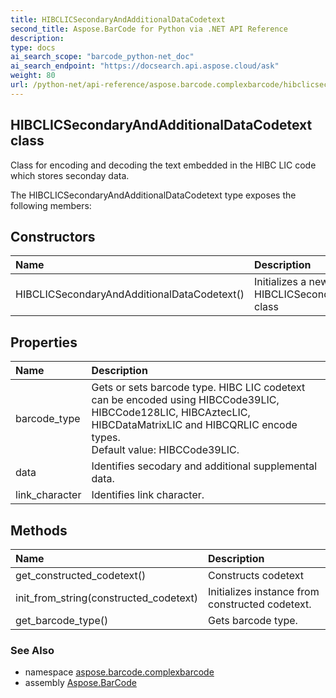 ```yaml
---
title: HIBCLICSecondaryAndAdditionalDataCodetext
second_title: Aspose.BarCode for Python via .NET API Reference
description: 
type: docs
ai_search_scope: "barcode_python-net_doc"
ai_search_endpoint: "https://docsearch.api.aspose.cloud/ask"
weight: 80
url: /python-net/api-reference/aspose.barcode.complexbarcode/hibclicsecondaryandadditionaldatacodetext/
---
```


## HIBCLICSecondaryAndAdditionalDataCodetext class

Class for encoding and decoding the text embedded in the HIBC LIC code which stores seconday data.

The HIBCLICSecondaryAndAdditionalDataCodetext type exposes the following members:
## Constructors
| Name | Description |
| :- | :- |
|HIBCLICSecondaryAndAdditionalDataCodetext()|Initializes a new instance of the HIBCLICSecondaryAndAdditionalDataCodetext class|
## Properties
| Name | Description |
| :- | :- |
|barcode_type|Gets or sets barcode type. HIBC LIC codetext can be encoded using HIBCCode39LIC, HIBCCode128LIC, HIBCAztecLIC, HIBCDataMatrixLIC and HIBCQRLIC encode types.<br/>            Default value: HIBCCode39LIC.|
|data|Identifies secodary and additional supplemental data.|
|link_character|Identifies link character.|
## Methods
| Name | Description |
| :- | :- |
|get_constructed_codetext()|Constructs codetext|
|init_from_string(constructed_codetext)|Initializes instance from constructed codetext.|
|get_barcode_type()|Gets barcode type.|

### See Also

* namespace [aspose.barcode.complexbarcode](/barcode/python-net/api-reference/aspose.barcode.complexbarcode/)
* assembly [Aspose.BarCode](/barcode/python-net/api-reference/)

